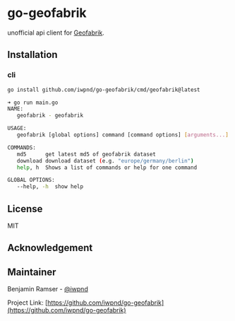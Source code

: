 # go-geofabrik

unofficial api client for [Geofabrik](https://download.geofabrik.de).

## Installation

### cli

```bash
go install github.com/iwpnd/go-geofabrik/cmd/geofabrik@latest
```

```bash
➜ go run main.go
NAME:
   geofabrik - geofabrik

USAGE:
   geofabrik [global options] command [command options] [arguments...]

COMMANDS:
   md5      get latest md5 of geofabrik dataset
   download download dataset (e.g. "europe/germany/berlin")
   help, h  Shows a list of commands or help for one command

GLOBAL OPTIONS:
   --help, -h  show help
```

## License

MIT

## Acknowledgement

## Maintainer

Benjamin Ramser - [@iwpnd](https://github.com/iwpnd)

Project Link: [https://github.com/iwpnd/go-geofabrik](https://github.com/iwpnd/go-geofabrik)
